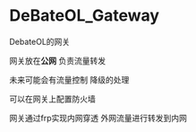 # DeBateOL_Gateway

DebateOL的网关



网关放在**公网** 负责流量转发

未来可能会有流量控制 降级的处理

可以在网关上配置防火墙

网关通过frp实现内网穿透 外网流量进行转发到内网
